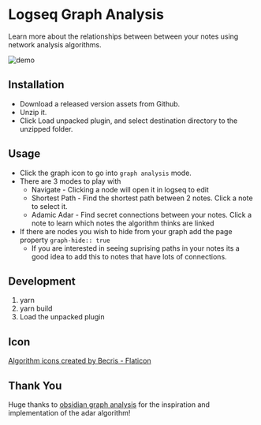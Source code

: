 # Logseq Graph Analysis

Learn more about the relationships between between your notes using network analysis algorithms.

![demo](./public/demo.gif)

## Installation

- Download a released version assets from Github.
- Unzip it.
- Click Load unpacked plugin, and select destination directory to the unzipped folder.

## Usage

- Click the graph icon to go into `graph analysis` mode.
- There are 3 modes to play with
  - Navigate - Clicking a node will open it in logseq to edit
  - Shortest Path - Find the shortest path between 2 notes. Click a note to select it.
  - Adamic Adar - Find secret connections between your notes. Click a note to learn which notes the algorithm thinks are linked
- If there are nodes you wish to hide from your graph add the page property `graph-hide:: true`
  - If you are interested in seeing suprising paths in your notes its a good idea to add this to notes that have lots of connections.

## Development

1. yarn
2. yarn build
3. Load the unpacked plugin

## Icon

[Algorithm icons created by Becris - Flaticon](https://www.flaticon.com/free-icons/algorithm)

## Thank You

Huge thanks to [obsidian graph analysis](https://github.com/SkepticMystic/graph-analysis) for the inspiration and implementation of the adar algorithm!
